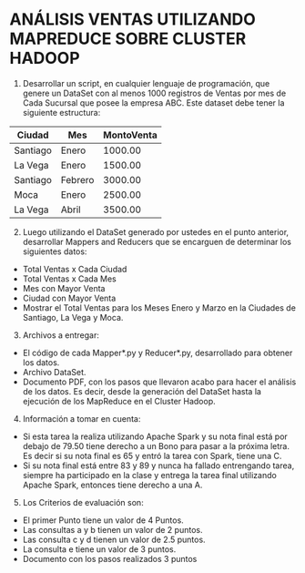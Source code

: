# ANÁLISIS VENTAS UTILIZANDO MAPREDUCE SOBRE CLUSTER HADOOP

1. Desarrollar un script, en cualquier lenguaje de programación, que genere un DataSet
con al menos 1000 registros de Ventas por mes de Cada Sucursal que posee la empresa
ABC. Este dataset debe tener la siguiente estructura:

| Ciudad        | Mes           | MontoVenta  |
| ------------- |-------------| ----- |
| Santiago    | Enero | 1000.00 | 
| La Vega     | Enero      |   1500.00 |
| Santiago | Febrero      |    3000.00 |
| Moca    | Enero | 2500.00 |
| La Vega | Abril | 3500.00 |


2. Luego utilizando el DataSet generado por ustedes en el punto anterior, desarrollar
Mappers and Reducers que se encarguen de determinar los siguientes datos:
* Total Ventas x Cada Ciudad
* Total Ventas x Cada Mes
* Mes con Mayor Venta
* Ciudad con Mayor Venta
* Mostrar el Total Ventas para los Meses Enero y Marzo en la Ciudades de Santiago, La Vega y Moca.

3. Archivos a entregar:
* El código de cada Mapper*.py y Reducer*.py, desarrollado para obtener los datos.
* Archivo DataSet.
* Documento PDF, con los pasos que llevaron acabo para hacer el análisis de los
datos. Es decir, desde la generación del DataSet hasta la ejecución de los
MapReduce en el Cluster Hadoop.

4. Información a tomar en cuenta:
* Si esta tarea la realiza utilizando Apache Spark y su nota final está por debajo de 79.50 tiene derecho a un Bono para pasar a la próxima letra. Es decir si su nota final es 65 y entró la tarea con Spark, tiene una C.
* Si su nota final está entre 83 y 89 y nunca ha fallado entrengando tarea, siempre ha participado en la clase y entrega la tarea final utilizando Apache Spark, entonces tiene derecho a una A.

5. Los Criterios de evaluación son:
* El primer Punto tiene un valor de 4 Puntos.
* Las consultas a y b tienen un valor de 2 puntos.
* Las consulta c y d tienen un valor de 2.5 puntos.
* La consulta e tiene un valor de 3 puntos.
* Documento con los pasos realizados 3 puntos
